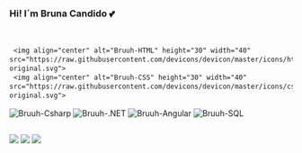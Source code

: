 ### Hi! I´m Bruna Candido 💕

<div style="display: inline_block"><br>

     <img align="center" alt="Bruuh-HTML" height="30" width="40" src="https://raw.githubusercontent.com/devicons/devicon/master/icons/html5/html5-original.svg">
     <img align="center" alt="Bruuh-CSS" height="30" width="40" src="https://raw.githubusercontent.com/devicons/devicon/master/icons/css3/css3-original.svg">
  <img align="center" alt="Bruuh-Csharp" height="30" width="40" src="https://cdn.jsdelivr.net/gh/devicons/devicon@latest/icons/csharp/csharp-original.svg">
  <img align="center" alt="Bruuh-.NET" height="30" width="40"  src="https://cdn.jsdelivr.net/gh/devicons/devicon@latest/icons/dotnetcore/dotnetcore-original.svg">
  <img align="center" alt="Bruuh-Angular" height="30" width="40"  src="https://cdn.jsdelivr.net/gh/devicons/devicon@latest/icons/angularjs/angularjs-original.svg">
  <img align="center" alt="Bruuh-SQL" height="30" width="40"  src="https://cdn.jsdelivr.net/gh/devicons/devicon@latest/icons/azuresqldatabase/azuresqldatabase-original.svg">
   
  ##
 
<div> 
  <a href="https://instagram.com/bruuh_cand?igshid=NzAzN2Q1NTE=" target="_blank"><img src="https://img.shields.io/badge/-Instagram-%23E4405F?style=for-the-badge&logo=instagram&logoColor=white" target="_blank"></a>
  <a href = "mailto:brunacandidorosa21@gmail.com"><img src="https://img.shields.io/badge/-Gmail-%23333?style=for-the-badge&logo=gmail&logoColor=white" target="_blank"></a>
  <a href="https://www.linkedin.com/in/bruna-candido-rosa-851019238/" target="_blank"><img src="https://img.shields.io/badge/-LinkedIn-%230077B5?style=for-the-badge&logo=linkedin&logoColor=white" target="_blank"></a> 
  
</div>

